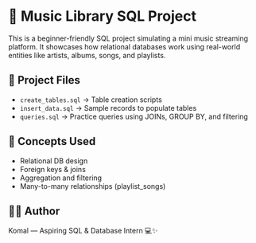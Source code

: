 # 🎵 Music Library SQL Project

This is a beginner-friendly SQL project simulating a mini music streaming platform. It showcases how relational databases work using real-world entities like artists, albums, songs, and playlists.

## 📁 Project Files
- `create_tables.sql` → Table creation scripts
- `insert_data.sql` → Sample records to populate tables
- `queries.sql` → Practice queries using JOINs, GROUP BY, and filtering

## 🧠 Concepts Used
- Relational DB design
- Foreign keys & joins
- Aggregation and filtering
- Many-to-many relationships (playlist_songs)

## 👩‍💻 Author
Komal — Aspiring SQL & Database Intern 💻✨
